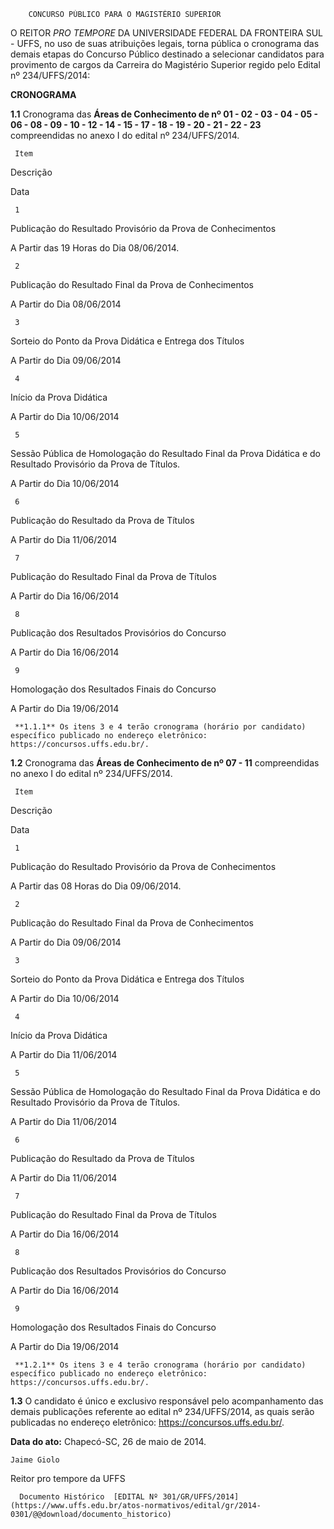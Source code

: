         CONCURSO PÚBLICO PARA O MAGISTÉRIO SUPERIOR  

O REITOR *PRO TEMPORE* DA UNIVERSIDADE FEDERAL DA FRONTEIRA SUL - UFFS, no uso de suas atribuições legais, torna pública o cronograma das demais etapas do Concurso Público destinado a selecionar candidatos para provimento de cargos da Carreira do Magistério Superior regido pelo Edital nº 234/UFFS/2014:

 **CRONOGRAMA**

 **1.1** Cronograma das **Áreas de Conhecimento de nº 01 - 02 - 03 - 04 - 05 - 06 - 08 - 09 - 10 - 12 - 14 - 15 - 17 - 18 - 19 - 20 - 21 - 22 - 23** compreendidas no anexo I do edital nº 234/UFFS/2014.

     Item

   Descrição

   Data

     1

   Publicação do Resultado Provisório da Prova de Conhecimentos 

   A Partir das 19 Horas do Dia 08/06/2014.

     2

   Publicação do Resultado Final da Prova de Conhecimentos 

   A Partir do Dia 08/06/2014

     3

   Sorteio do Ponto da Prova Didática e Entrega dos Títulos 

   A Partir do Dia 09/06/2014

     4

   Início da Prova Didática 

   A Partir do Dia 10/06/2014

     5

   Sessão Pública de Homologação do Resultado Final da Prova Didática e do Resultado Provisório da Prova de Títulos. 

   A Partir do Dia 10/06/2014

     6

   Publicação do Resultado da Prova de Títulos 

   A Partir do Dia 11/06/2014

     7

   Publicação do Resultado Final da Prova de Títulos 

   A Partir do Dia 16/06/2014

     8

   Publicação dos Resultados Provisórios do Concurso 

   A Partir do Dia 16/06/2014

     9

   Homologação dos Resultados Finais do Concurso 

   A Partir do Dia 19/06/2014

     **1.1.1** Os itens 3 e 4 terão cronograma (horário por candidato) específico publicado no endereço eletrônico: https://concursos.uffs.edu.br/.

 **1.2** Cronograma das **Áreas de Conhecimento de nº 07 - 11** compreendidas no anexo I do edital nº 234/UFFS/2014.

     Item

   Descrição

   Data

     1

   Publicação do Resultado Provisório da Prova de Conhecimentos 

   A Partir das 08 Horas do Dia 09/06/2014.

     2

   Publicação do Resultado Final da Prova de Conhecimentos 

   A Partir do Dia 09/06/2014

     3

   Sorteio do Ponto da Prova Didática e Entrega dos Títulos 

   A Partir do Dia 10/06/2014

     4

   Início da Prova Didática 

   A Partir do Dia 11/06/2014

     5

   Sessão Pública de Homologação do Resultado Final da Prova Didática e do Resultado Provisório da Prova de Títulos. 

   A Partir do Dia 11/06/2014

     6

   Publicação do Resultado da Prova de Títulos 

   A Partir do Dia 11/06/2014

     7

   Publicação do Resultado Final da Prova de Títulos 

   A Partir do Dia 16/06/2014

     8

   Publicação dos Resultados Provisórios do Concurso 

   A Partir do Dia 16/06/2014

     9

   Homologação dos Resultados Finais do Concurso 

   A Partir do Dia 19/06/2014

     **1.2.1** Os itens 3 e 4 terão cronograma (horário por candidato) específico publicado no endereço eletrônico: https://concursos.uffs.edu.br/.

 **1.3** O candidato é único e exclusivo responsável pelo acompanhamento das demais publicações referente ao edital nº 234/UFFS/2014, as quais serão publicadas no endereço eletrônico: https://concursos.uffs.edu.br/.

  

   **Data do ato:** Chapecó-SC, 26 de maio de 2014.   
 

    Jaime Giolo   
 Reitor pro tempore da UFFS 

      Documento Histórico  [EDITAL Nº 301/GR/UFFS/2014](https://www.uffs.edu.br/atos-normativos/edital/gr/2014-0301/@@download/documento_historico)     
      